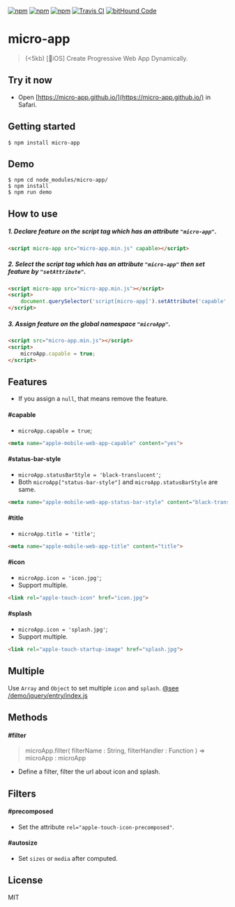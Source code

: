 [![npm](https://img.shields.io/npm/l/micro-app.svg?style=flat-square)](https://www.npmjs.org/package/micro-app)
[![npm](https://img.shields.io/npm/v/micro-app.svg?style=flat-square)](https://www.npmjs.org/package/micro-app)
[![npm](https://img.shields.io/npm/dm/micro-app.svg?style=flat-square)](https://www.npmjs.org/package/micro-app)
[![Travis CI](https://img.shields.io/travis/micro-app/micro-app.svg?style=flat-square)](https://travis-ci.org/micro-app/mmicro-app)
[![bitHound Code](https://www.bithound.io/github/micro-app/micro-app/badges/code.svg)](https://www.bithound.io/github/micro-app/micro-app)

# micro-app
> (<5kb) [📱iOS] Create Progressive Web App Dynamically.

## Try it now

* Open [https://micro-app.github.io/](https://micro-app.github.io/) in Safari.

## Getting started
```
$ npm install micro-app
```

## Demo
```
$ npm cd node_modules/micro-app/
$ npm install
$ npm run demo
```

## How to use

##### 1. Declare feature on the script tag which has an attribute `"micro-app"`.

```html
<script micro-app src="micro-app.min.js" capable></script>
```

##### 2. Select the script tag which has an attribute `"micro-app"` then set feature by `"setAttribute"`.

```html
<script micro-app src="micro-app.min.js"></script>
<script>
    document.querySelector('script[micro-app]').setAttribute('capable', true);
</script>
```

##### 3. Assign feature on the global namespace `"microApp"`.

```html
<script src="micro-app.min.js"></script>
<script>
    microApp.capable = true;
</script>
```

## Features

* If you assign a `null`, that means remove the feature.

#### #capable

* `microApp.capable = true`;

```html
<meta name="apple-mobile-web-app-capable" content="yes">
```

#### #status-bar-style

* `microApp.statusBarStyle = 'black-translucent'`;
* Both `microApp["status-bar-style"]` and `microApp.statusBarStyle` are same.

```html
<meta name="apple-mobile-web-app-status-bar-style" content="black-translucent">
```

#### #title

* `microApp.title = 'title'`;

```html
<meta name="apple-mobile-web-app-title" content="title">
```

#### #icon

* `microApp.icon = 'icon.jpg'`;
* Support multiple.

```html
<link rel="apple-touch-icon" href="icon.jpg">
```

#### #splash

* `microApp.icon = 'splash.jpg'`;
* Support multiple.

```html
<link rel="apple-touch-startup-image" href="splash.jpg">
```

## Multiple

Use `Array` and `Object` to set multiple `icon` and `splash`.
[@see /demo/jquery/entry/index.js](https://github.com/lixinliang/micro-app/blob/master/demo/jquery/entry/index.js#L16)

## Methods

#### #filter
> microApp.filter( filterName : String, filterHandler : Function ) => microApp : microApp

* Define a filter, filter the url about icon and splash.

## Filters

#### #precomposed
* Set the attribute `rel="apple-touch-icon-precomposed"`.

#### #autosize
* Set `sizes` or `media` after computed.

## License

MIT
